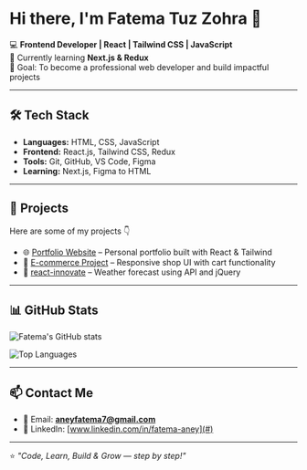 # Hi there, I'm Fatema Tuz Zohra 👋

💻 **Frontend Developer | React | Tailwind CSS | JavaScript**  
🌱 Currently learning **Next.js & Redux**  
🎯 Goal: To become a professional web developer and build impactful projects

---

## 🛠 Tech Stack
- **Languages:** HTML, CSS, JavaScript  
- **Frontend:** React.js, Tailwind CSS, Redux  
- **Tools:** Git, GitHub, VS Code, Figma  
- **Learning:** Next.js, Figma to HTML

---

## 🚀 Projects
Here are some of my projects 👇  

- 🌐 [Portfolio Website](https://fatema-aney-site.vercel.app) – Personal portfolio built with React & Tailwind  
- 🛒 [E-commerce Project](https://ecommerce-murex-two.vercel.app) – Responsive shop UI with cart functionality  
- 📱 [react-innovate](https://react-innovate-38tc.vercel.app) – Weather forecast using API and jQuery  


---

## 📊 GitHub Stats
![Fatema's GitHub stats](https://github-readme-stats.vercel.app/api?username=FatemaTuzZohra16&show_icons=true&theme=tokyonight)  

![Top Languages](https://github-readme-stats.vercel.app/api/top-langs/?username=FatemaTuzZohra16&layout=compact&theme=tokyonight)

---

## 📫 Contact Me
- 📧 Email: **aneyfatema7@gmail.com**  
- 💼 LinkedIn: [www.linkedin.com/in/fatema-aney](#)  

---

⭐ *"Code, Learn, Build & Grow — step by step!"*
